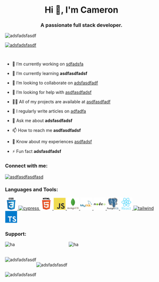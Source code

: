 <h1 align="center">Hi 👋, I'm Cameron</h1>
<h3 align="center">A passionate full stack developer.</h3>

<p align="left"> <img src="https://komarev.com/ghpvc/?username=adsfadsfasdf&label=Profile%20views&color=0e75b6&style=flat" alt="adsfadsfasdf" /> </p>

<p align="left"> <a href="https://github.com/ryo-ma/github-profile-trophy"><img src="https://github-profile-trophy.vercel.app/?username=adsfadsfasdf" alt="adsfadsfasdf" /></a> </p>

<p align="left"> <a href="https://twitter.com/" target="blank"><img src="https://img.shields.io/twitter/follow/?logo=twitter&style=for-the-badge" alt="" /></a> </p>

- 🔭 I’m currently working on [sdfadsfa](asdfasdfads)

- 🌱 I’m currently learning **asdfasdfadsf**

- 👯 I’m looking to collaborate on [adsfasdfadf](asdfasdfad)

- 🤝 I’m looking for help with [asdfasdfadsf](adsfadsfadsf)

- 👨‍💻 All of my projects are available at [asdfasdfadf](asdfasdfadf)

- 📝 I regularly write articles on [adfadfa](adfadfa)

- 💬 Ask me about **adsfasdfadsf**

- 📫 How to reach me **asdfasdfadsf**

- 📄 Know about my experiences [asdfadsf](asdfadsf)

- ⚡ Fun fact **adsfasdfadsf**

<h3 align="left">Connect with me:</h3>
<p align="left">
<a href="https://linkedin.com/in/asdfasdfasdfasd" target="blank"><img align="center" src="https://raw.githubusercontent.com/rahuldkjain/github-profile-readme-generator/master/src/images/icons/Social/linked-in-alt.svg" alt="asdfasdfasdfasd" height="30" width="40" /></a>
</p>

<h3 align="left">Languages and Tools:</h3>
<p align="left"> <a href="https://www.w3schools.com/css/" target="_blank" rel="noreferrer"> <img src="https://raw.githubusercontent.com/devicons/devicon/master/icons/css3/css3-original-wordmark.svg" alt="css3" width="40" height="40"/> </a> <a href="https://www.cypress.io" target="_blank" rel="noreferrer"> <img src="https://raw.githubusercontent.com/simple-icons/simple-icons/6e46ec1fc23b60c8fd0d2f2ff46db82e16dbd75f/icons/cypress.svg" alt="cypress" width="40" height="40"/> </a> <a href="https://www.w3.org/html/" target="_blank" rel="noreferrer"> <img src="https://raw.githubusercontent.com/devicons/devicon/master/icons/html5/html5-original-wordmark.svg" alt="html5" width="40" height="40"/> </a> <a href="https://developer.mozilla.org/en-US/docs/Web/JavaScript" target="_blank" rel="noreferrer"> <img src="https://raw.githubusercontent.com/devicons/devicon/master/icons/javascript/javascript-original.svg" alt="javascript" width="40" height="40"/> </a> <a href="https://www.mongodb.com/" target="_blank" rel="noreferrer"> <img src="https://raw.githubusercontent.com/devicons/devicon/master/icons/mongodb/mongodb-original-wordmark.svg" alt="mongodb" width="40" height="40"/> </a> <a href="https://www.mysql.com/" target="_blank" rel="noreferrer"> <img src="https://raw.githubusercontent.com/devicons/devicon/master/icons/mysql/mysql-original-wordmark.svg" alt="mysql" width="40" height="40"/> </a> <a href="https://nodejs.org" target="_blank" rel="noreferrer"> <img src="https://raw.githubusercontent.com/devicons/devicon/master/icons/nodejs/nodejs-original-wordmark.svg" alt="nodejs" width="40" height="40"/> </a> <a href="https://www.postgresql.org" target="_blank" rel="noreferrer"> <img src="https://raw.githubusercontent.com/devicons/devicon/master/icons/postgresql/postgresql-original-wordmark.svg" alt="postgresql" width="40" height="40"/> </a> <a href="https://reactjs.org/" target="_blank" rel="noreferrer"> <img src="https://raw.githubusercontent.com/devicons/devicon/master/icons/react/react-original-wordmark.svg" alt="react" width="40" height="40"/> </a> <a href="https://tailwindcss.com/" target="_blank" rel="noreferrer"> <img src="https://www.vectorlogo.zone/logos/tailwindcss/tailwindcss-icon.svg" alt="tailwind" width="40" height="40"/> </a> <a href="https://www.typescriptlang.org/" target="_blank" rel="noreferrer"> <img src="https://raw.githubusercontent.com/devicons/devicon/master/icons/typescript/typescript-original.svg" alt="typescript" width="40" height="40"/> </a> </p>

<h3 align="left">Support:</h3>
<p><a href="https://www.buymeacoffee.com/ha"> <img align="left" src="https://cdn.buymeacoffee.com/buttons/v2/default-yellow.png" height="50" width="210" alt="ha" /></a><a href="https://ko-fi.com/ha"> <img align="left" src="https://cdn.ko-fi.com/cdn/kofi3.png?v=3" height="50" width="210" alt="ha" /></a></p><br><br>

<p><img align="left" src="https://github-readme-stats.vercel.app/api/top-langs?username=adsfadsfasdf&show_icons=true&locale=en&layout=compact" alt="adsfadsfasdf" /></p>

<p>&nbsp;<img align="center" src="https://github-readme-stats.vercel.app/api?username=adsfadsfasdf&show_icons=true&locale=en" alt="adsfadsfasdf" /></p>

<p><img align="center" src="https://github-readme-streak-stats.herokuapp.com/?user=adsfadsfasdf&" alt="adsfadsfasdf" /></p>
